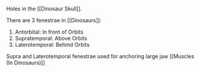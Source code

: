 Holes in the [[Dinosaur Skull]].

There are 3 fenestrae in [[Dinosaurs]]:

1) Antorbital: In front of Orbits
2) Supratemporal: Above Orbits
3) Laterotemporal: Behind Orbits

Supra and Laterotemporal fenestrae used for anchoring large jaw [[Muscles (In Dinosaurs)]]
